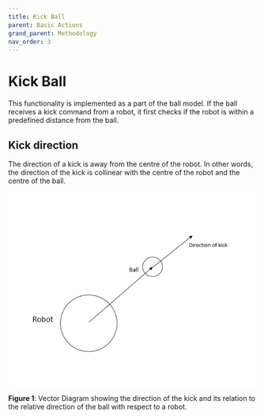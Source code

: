 ```yaml
---
title: Kick Ball
parent: Basic Actions
grand_parent: Methodology
nav_order: 3
---
```


# Kick Ball

This functionality is implemented as a part of the ball model. If the ball receives a kick command from a robot, it first checks if the robot is within a predefined distance from the ball.

## Kick direction
The direction of a kick is away from the centre of the robot. In other words, the direction of the kick is collinear with the centre of the robot and the centre of the ball.

<p align="center">
  <img src="../../Images/KickBall.jpeg">
</p>

__Figure 1__: Vector Diagram showing the direction of the kick and its relation to the relative direction of the ball with respect to a robot.




